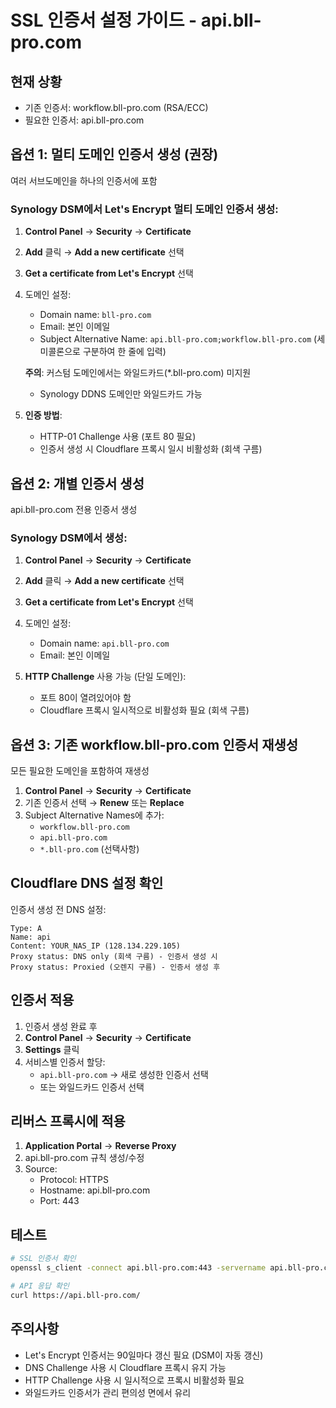 # SSL 인증서 설정 가이드 - api.bll-pro.com

## 현재 상황
- 기존 인증서: workflow.bll-pro.com (RSA/ECC)
- 필요한 인증서: api.bll-pro.com

## 옵션 1: 멀티 도메인 인증서 생성 (권장)
여러 서브도메인을 하나의 인증서에 포함

### Synology DSM에서 Let's Encrypt 멀티 도메인 인증서 생성:

1. **Control Panel** → **Security** → **Certificate**
2. **Add** 클릭 → **Add a new certificate** 선택
3. **Get a certificate from Let's Encrypt** 선택
4. 도메인 설정:
   - Domain name: `bll-pro.com`
   - Email: 본인 이메일
   - Subject Alternative Name: `api.bll-pro.com;workflow.bll-pro.com`
     (세미콜론으로 구분하여 한 줄에 입력)
   
   **주의**: 커스텀 도메인에서는 와일드카드(*.bll-pro.com) 미지원
   - Synology DDNS 도메인만 와일드카드 가능

5. **인증 방법**:
   - HTTP-01 Challenge 사용 (포트 80 필요)
   - 인증서 생성 시 Cloudflare 프록시 일시 비활성화 (회색 구름)

## 옵션 2: 개별 인증서 생성
api.bll-pro.com 전용 인증서 생성

### Synology DSM에서 생성:

1. **Control Panel** → **Security** → **Certificate**
2. **Add** 클릭 → **Add a new certificate** 선택
3. **Get a certificate from Let's Encrypt** 선택
4. 도메인 설정:
   - Domain name: `api.bll-pro.com`
   - Email: 본인 이메일

5. **HTTP Challenge** 사용 가능 (단일 도메인):
   - 포트 80이 열려있어야 함
   - Cloudflare 프록시 일시적으로 비활성화 필요 (회색 구름)

## 옵션 3: 기존 workflow.bll-pro.com 인증서 재생성
모든 필요한 도메인을 포함하여 재생성

1. **Control Panel** → **Security** → **Certificate**
2. 기존 인증서 선택 → **Renew** 또는 **Replace**
3. Subject Alternative Names에 추가:
   - `workflow.bll-pro.com`
   - `api.bll-pro.com`
   - `*.bll-pro.com` (선택사항)

## Cloudflare DNS 설정 확인

인증서 생성 전 DNS 설정:
```
Type: A
Name: api
Content: YOUR_NAS_IP (128.134.229.105)
Proxy status: DNS only (회색 구름) - 인증서 생성 시
Proxy status: Proxied (오렌지 구름) - 인증서 생성 후
```

## 인증서 적용

1. 인증서 생성 완료 후
2. **Control Panel** → **Security** → **Certificate**
3. **Settings** 클릭
4. 서비스별 인증서 할당:
   - `api.bll-pro.com` → 새로 생성한 인증서 선택
   - 또는 와일드카드 인증서 선택

## 리버스 프록시에 적용

1. **Application Portal** → **Reverse Proxy**
2. api.bll-pro.com 규칙 생성/수정
3. Source:
   - Protocol: HTTPS
   - Hostname: api.bll-pro.com
   - Port: 443

## 테스트

```bash
# SSL 인증서 확인
openssl s_client -connect api.bll-pro.com:443 -servername api.bll-pro.com

# API 응답 확인
curl https://api.bll-pro.com/
```

## 주의사항

- Let's Encrypt 인증서는 90일마다 갱신 필요 (DSM이 자동 갱신)
- DNS Challenge 사용 시 Cloudflare 프록시 유지 가능
- HTTP Challenge 사용 시 일시적으로 프록시 비활성화 필요
- 와일드카드 인증서가 관리 편의성 면에서 유리